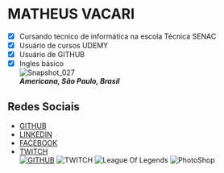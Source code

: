 
# MATHEUS VACARI  
- [x] Cursando tecnico de informática na escola Técnica SENAC    
- [x] Usuário de cursos UDEMY    
- [x] Usuário de GITHUB  
- [x] Ingles básico  
![Snapshot_027](https://user-images.githubusercontent.com/42096349/61918618-5a4c1900-af28-11e9-8108-c9ed20cba25a.jpg
)  
__*Americana, São Paulo, Brasil*__
## Redes Sociais
- [GITHUB](https://github.com/MatheusVacari)  
- [LINKEDIN](https://www.linkedin.com/feed/)    
- [FACEBOOK](https://www.facebook.com/matheus.vacari.39)     
- [TWITCH](https://www.twitch.tv/mathvacari)  
[![GITHUB](https://encrypted-tbn0.gstatic.com/images?q=tbn:ANd9GcQYqN3vMO-hhKYn98fIXdyY16c_78ryPdDRB46q2RyksBcFudsMhQ)](https://github.com)
![TWITCH](https://encrypted-tbn0.gstatic.com/images?q=tbn:ANd9GcTs4b2P9-tnprwPwiuUmfRD-w-dfAQXhcPhW9Ib7V4gQd3xsJB-Lw)
![League Of Legends](https://encrypted-tbn0.gstatic.com/images?q=tbn:ANd9GcQHRSxE4q6sWzB9xsqPWjFaHv43m7JIBuaMBS_Y7Hvw8_aX-WCGkQ)
![PhotoShop](https://cdn.instructables.com/F01/9ECW/IFSJH15M/F019ECWIFSJH15M.LARGE.jpg)


